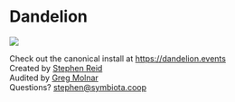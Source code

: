 # Dandelion

<img src="https://github.com/symbiota-coop/dandelion/actions/workflows/ruby.yml/badge.svg">

Check out the canonical install at https://dandelion.events \
Created by [Stephen Reid](https://stephenreid.net) \
Audited by [Greg Molnar](https://greg.molnar.io/) \
Questions? stephen@symbiota.coop